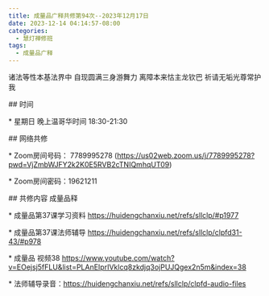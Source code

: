 ```yaml
---
title: 成量品广释共修第94次--2023年12月17日
date: 2023-12-14 04:14:57-08:00
categories:
  - 慧灯禅修班
tags:
  - 成量品广释
---
```

诸法等性本基法界中 自现圆满三身游舞力 离障本来怙主龙钦巴 祈请无垢光尊常护我





\## 时间

\* 星期日 晚上温哥华时间 18:30-21:30

\## 网络共修

\* Zoom房间号码： 7789995278 (https://us02web.zoom.us/j/7789995278?pwd=VjZmbWJFY2k2K0E5RVB2cTNIQmhqUT09)

\* Zoom房间密码：19621211

\## 共修内容 成量品释







\* 成量品第37课学习资料 https://huidengchanxiu.net/refs/sllclp/#p1977

\* 成量品第37课法师辅导 https://huidengchanxiu.net/refs/sllclp/clpfd31-43/#p978

\* 成量品 视频38 https://www.youtube.com/watch?v=EOejsj5fFLU&list=PLAnEIprIVklcq8zkdjq3ojPUJQgex2n5m&index=38







\* 法师辅导录音：https://huidengchanxiu.net/refs/sllclp/clpfd-audio-files